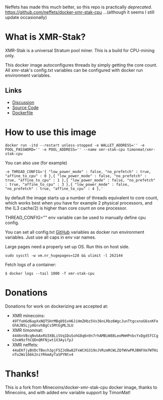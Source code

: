 Neffets has made this much better, so this repo is practically *deprecated*. 
https://github.com/neffets/docker-xmr-stak-cpu
...(although it seems I still update occasionally)

# What is XMR-Stak?

XMR-Stak is a universal Stratum pool miner. This is a build for CPU-mining only.

This docker image autoconfigures threads by simply getting the core count. All xmr-stak's config.txt variables can be configured with docker run environment variables.

## Links

- [Discussion](https://www.reddit.com/r/Monero/comments/5lsfgt/xmrstakcpu_high_performance_open_source_miner/)
- [Source Code](https://github.com/fireice-uk/xmr-stak-cpu)
- [Dockerfile](https://github.com/timonmat/docker-xmr-stak-cpu)

# How to use this image

```console
docker run -itd --restart unless-stopped -e WALLET_ADDRESS='' -e POOL_PASSWORD='' -e POOL_ADDRESS='' --name xmr-stak-cpu timonmat/xmr-stak-cpu
```


You can also use (for example)
```console
-e THREAD_CONFIG='{ "low_power_mode" : false, "no_prefetch" : true, "affine_to_cpu" : 0 },{ "low_power_mode" : false, "no_prefetch" : true, "affine_to_cpu" : 1 },{ "low_power_mode" : false, "no_prefetch" : true, "affine_to_cpu" : 3 },{ "low_power_mode" : false, "no_prefetch" : true, "affine_to_cpu" : 4 },'
```
by default the image starts up a number of threads equivalent to core count, which works best when you have for example 2 physical processors, and the (L3 cache/2) is higher than core count on one processor.

THREAD_CONFIG="" env variable can be used to manually define cpu config.

You can set all config.txt [GitHub](https://github.com/fireice-uk/xmr-stak-cpu/blob/master/config.txt) variables as docker run environment variables. Just use all caps in env var names. 


Large pages need a properly set up OS. Run this on host side.
```console
sudo sysctl -w vm.nr_hugepages=128 && ulimit -l 262144 
```

Fetch logs of a container:

```console
$ docker logs --tail 1000 -f xmr-stak-cpu
```

# Donations

Donations for work on dockerizing are accepted at:


- XMR minecoins: `49TfoHGd6apXxNQTSHrMBq891vH6JiHmZHbz5Vx36nLRbz6WgcJunTtgcxnoG6snKFeGhAJB5LjyAEnvhBgCs5MtEgML3LU`
- XMR timonmat: `4446nVBcqNvbAxRU3XBLiSVq1DuSohG8q6n9n7rhAMBiW88LeoMmHPnbcYxDgdSfCCgG3xW9zfhCQDnQRFNjwt1X3AyifpJ`
- XMR neffets: `44aEKfjyBVDcTBech3pjF5ZJd8w82FxWCXG319nJVRzmRCWLZQfWVwPRJBNFXm7WTHinTu2Wz166k2niYRkmAyTaSPYNtv4`

# Thanks!
This is a fork from Minecoins/docker-xmr-stak-cpu docker image, thanks to Minecoins, and with added env variable support by TimonMat!

